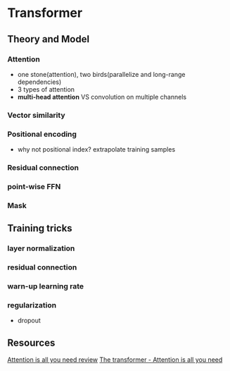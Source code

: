# Transformer
## Theory and Model
### Attention
- one stone(attention), two birds(parallelize and long-range dependencies)
- 3 types of attention
- **multi-head attention** VS convolution on multiple channels
### Vector similarity
### Positional encoding
- why not positional index? extrapolate training samples
### Residual connection
### point-wise FFN
### Mask
## Training tricks
### layer normalization
### residual connection
### warn-up learning rate
### regularization
- dropout

## Resources
[Attention is all you need review]([https://ricardokleinklein.github.io/2017/11/16/Attention-is-all-you-need.html](https://ricardokleinklein.github.io/2017/11/16/Attention-is-all-you-need.html))
[The transformer - Attention is all you need]([https://mchromiak.github.io/articles/2017/Sep/12/Transformer-Attention-is-all-you-need/#.XTEl6ugzZPY](https://mchromiak.github.io/articles/2017/Sep/12/Transformer-Attention-is-all-you-need/#.XTEl6ugzZPY))
<!--stackedit_data:
eyJoaXN0b3J5IjpbLTExMTQ4NDEyOTIsMjEyNTY0MzY1MCwtMT
Q2MzE1MzQzNywtMjAwNzM1Mzc0NSwtMjI3NTQxMTI5LC0xMzE1
OTE1MDUsMTIxOTAyMzAyMV19
-->